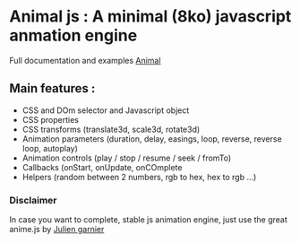 # Animal js : A minimal (8ko) javascript anmation engine

Full documentation and examples [Animal](https://hmongouachon.com/playground/animal-js)  

## Main features :

* CSS and DOm selector and Javascript object
* CSS properties
* CSS transforms (translate3d, scale3d, rotate3d)
* Animation parameters (duration, delay, easings, loop, reverse, reverse loop, autoplay)
* Animation controls (play / stop / resume / seek / fromTo)
* Callbacks (onStart, onUpdate, onCOmplete
* Helpers (random between 2 numbers, rgb to hex, hex to rgb ...)
 
### Disclaimer

In case you want to complete, stable js animation engine, just use the great anime.js by [Julien garnier](https://animejs.com/) 

